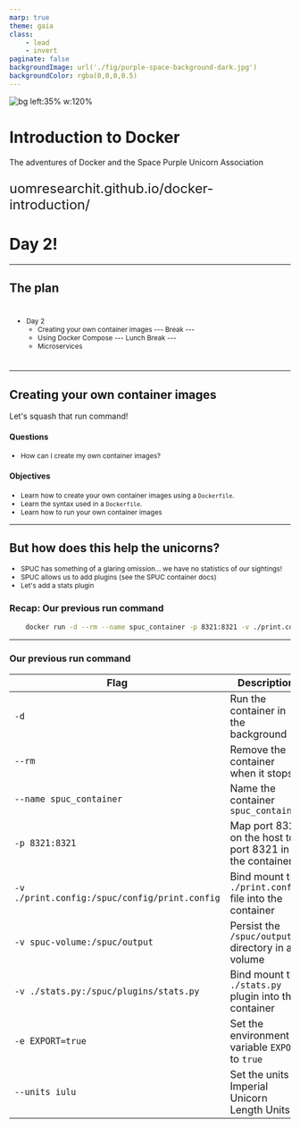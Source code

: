 ```yaml
---
marp: true
theme: gaia
class:
    - lead
    - invert
paginate: false
backgroundImage: url('./fig/purple-space-background-dark.jpg')
backgroundColor: rgba(0,0,0,0.5)
---
```


![bg left:35% w:120%](./fig/docker-SPU.png)

# **Introduction to Docker**

The adventures of Docker and the
Space Purple Unicorn Association


<p style="font-size: 1.5rem;">uomresearchit.github.io/docker-introduction/</p>

<h1> Day 2! </h1>

---

## The plan

<div style="display: flex; font-size: 1.8rem;">
<div style="flex: 1; padding: 10px;">

* Day 2
  - Creating your own container images
  --- Break ---
  - Using Docker Compose
  --- Lunch Break ---
  - Microservices
</div>
</div>

---

## Creating your own container images

Let's squash that run command!

#### Questions 
- How can I create my own container images?

#### Objectives
- Learn how to create your own container images using a `Dockerfile`.
- Learn the syntax used in a `Dockerfile`.
- Learn how to run your own container images

---

## But how does this help the unicorns?

- SPUC has something of a glaring omission... we have no statistics of our sightings!
- SPUC allows us to add plugins (see the SPUC container docs)
- Let's add a stats plugin

### Recap: Our previous run command

```bash
    docker run -d --rm --name spuc_container -p 8321:8321 -v ./print.config:/spuc/config/print.config -v spuc-volume:/spuc/output -v stats.py:/spuc/plugins/stats.py -e EXPORT=true spuacv/spuc:latest --units iulu
 ```

---
<style scoped>
table {
    height: 100%;
    width: 100%;
    font-size: 18px;
}
</style>

### Our previous run command

 
| Flag                                          | Description                                             |
|-----------------------------------------------|---------------------------------------------------------|
| `-d`                                          | Run the container in the background                     |
| `--rm`                                        | Remove the container when it stops                      |
| `--name spuc_container`                       | Name the container `spuc_container`                     |
| `-p 8321:8321`                                | Map port 8321 on the host to port 8321 in the container |
| `-v ./print.config:/spuc/config/print.config` | Bind mount the `./print.config` file into the container |
| `-v spuc-volume:/spuc/output`                 | Persist the `/spuc/output` directory in a volume        |
| `-v ./stats.py:/spuc/plugins/stats.py`        | Bind mount the `./stats.py` plugin into the container   |
| `-e EXPORT=true`                              | Set the environment variable `EXPORT` to `true`         |
| `--units iulu`                                | Set the units to Imperial Unicorn Length Units          |

---

## To the material! 

Note: I'm going to use some blocks of code 
I'll paste them in teams (no need to type)

---

## Dockerfile for SPUC

```Dockerfile
FROM python:3.12-slim

RUN apt update
RUN apt install -y curl

WORKDIR /spuc

COPY ./requirements.txt /spuc/requirements.txt

RUN pip install --no-cache-dir --upgrade -r /spuc/requirements.txt

COPY ./*.py /spuc/
COPY ./config/*.config /spuc/config/
RUN mkdir /spuc/output

EXPOSE 8321

ENTRYPOINT ["python", "/spuc/spuc.py"]
CMD ["--units", "iuhc"]
```

Let's break it down!

---

```Dockerfile
FROM python:3.12-slim
```
Sets the base image. In this case the official Python image with the tag 3.12-slim.

```Dockerfile
RUN apt update
RUN apt install -y curl
```
Installs the `curl` package after updating the package list.

---

```Dockerfile
WORKDIR /spuc
```

This is a new one! It sets the working directory for the rest of the commands in the Dockerfile.

---

```Dockerfile
COPY ./requirements.txt /spuc/requirements.txt

RUN pip install --no-cache-dir --upgrade -r /spuc/requirements.txt
```

This copies the requirements file into the container and installs the Python packages.

```Dockerfile
COPY ./*.py /spuc/
COPY ./config/*.config /spuc/config/
RUN mkdir /spuc/output
```

This copies the Python scripts and configuration files into the container and creates an output directory.

---

```Dockerfile
EXPOSE 8321
```
Another new one! This exposes port 8321 on the container to the host machine, but doesn't specify where it will appear on the host!

---

```Dockerfile
ENTRYPOINT ["python", "/spuc/spuc.py"]
CMD ["--units", "iuhc"]
```

This sets the entrypoint for the container to run the `spuc.py` script with the `--units iuhc` argument.

---

```dockerfile
FROM python:3.12-slim

RUN apt update
RUN apt install -y curl

WORKDIR /spuc

COPY ./requirements.txt /spuc/requirements.txt

RUN pip install --no-cache-dir --upgrade -r /spuc/requirements.txt

COPY ./*.py /spuc/
COPY ./config/*.config /spuc/config/
RUN mkdir /spuc/output

EXPOSE 8321

ENTRYPOINT ["python", "/spuc/spuc.py"]
CMD ["--units", "iuhc"]
```

---

### Keypoints

- You can make your own images
- Dockerfiles are image recipies 
- You can build an image with `docker build`
- You can run a container from an image with `docker run`

---

# Docker Compose

Let's start exploring Docker Compose and see how it helps us.

### Questions 
- What is Docker Compose? Why use it?
- How can I run multiple containers without pain?
- How can I translate my `docker run` commands into a `docker-compose.yml` file?

### Objectives
- Learn how to run multiple containers together.
- Clean up our run command for once and for all.

---

## Unicorns Oli!

This isn't really about Docker Compose.
*This is about the **unicorns**.*

- Curl isn't very user friendly!
- SPUA are ahead of this, they have a web UI we can use!
- How can we run this alongside SPUC?

Introducting: the SPUCSVi

---

## The plan

1. Work through our run command and convert it to Docker Compose
2. Spin up the SPUCSVi

---

### Recap: Our previous run command

```bash
    docker run -d --rm --name spuc_container -p 8321:8321 -v ./print.config:/spuc/config/print.config -v spuc-volume:/spuc/output -v stats.py:/spuc/plugins/stats.py -e EXPORT=true spuacv/spuc:latest --units iulu
 ```
 
---
<style scoped>
table {
    height: 100%;
    width: 100%;
    font-size: 18px;
}
</style>

### Our previous run command

 
| Flag                                          | Description                                             |
|-----------------------------------------------|---------------------------------------------------------|
| `-d`                                          | Run the container in the background                     |
| `--rm`                                        | Remove the container when it stops                      |
| `--name spuc_container`                       | Name the container `spuc_container`                     |
| `-p 8321:8321`                                | Map port 8321 on the host to port 8321 in the container |
| `-v ./print.config:/spuc/config/print.config` | Bind mount the `./print.config` file into the container |
| `-v spuc-volume:/spuc/output`                 | Persist the `/spuc/output` directory in a volume        |
| `-v ./stats.py:/spuc/plugins/stats.py`        | Bind mount the `./stats.py` plugin into the container   |
| `-e EXPORT=true`                              | Set the environment variable `EXPORT` to `true`         |
| `--units iulu`                                | Set the units to Imperial Unicorn Length Units          |

---

## Let's get going

---

## Simpler Dockerfile

Of course, most of what we did in the Dockerfile is now redundant
We could have used this instead:

```Dockerfile
FROM spuacv/spuc:latest
RUN pip install pandas
```
---

## Docker Compose advantages

- Easier to write
- Versionable
- Sharable

In my opinion: simply better

---

## I was promised a Unicorn GUI.

Yes you were! Let's add it.

```yml
 spucsvi:                             # Declare a new service named spucsvi
    image: spuacv/spucsvi:latest      # Specify the image to use
    container_name: spucsvi_container # Name the container spucsvi
    ports:                            
      - "8322:8322"                   # Map port 8322 on the host to port 8322 in the container
    environment:                      
      - SPUC_URL=http://spuc:8321     # Specify the SPUC_URL environment variable``
```

The URL comes for free with compose! 
We can refer to containers by name.

--- 

## Let's get that running and have a look at a few more features

---

## Key points

<style>
ul {
    font-size: 0.75rem;
}
</style>

- Docker Compose lets you define a run command as a **config file**
- Docker Compose lets you run **multiple services**
- We use `docker compose up` to bring up the stack.
- They can be stopped using the `docker compose down` command.
- Container images can be built as the services are spun up by using the `--build` flag.

---
# Microservices

Let's talk about microservices and how Docker Compose can help you make your projects, better, faster.

### Questions
- How do I get the most out of Docker Compose?
- What is a microservices architecture?

### Objectives
- Learn how combinations of microservices can achieve complex tasks with no or low code.
- Dissect a real world example of a microservices architecture.

---

## Microservice architecture

**Traditional development can result in monolithic applications**
*All services in one codebase and environment*

**Microservices breaks this up**
*Each service runs seperately, in their own environments, communicating over the network*

---
## Example - a IoT web app 

In an application like this you might have:

- A web server
- Front end
- Back end
- An API
- A file store
- A message queue

You can put all of these in one codebase and use libraries

But by breaking it up...

---

## Benefits of Microservices

- You can use off the shelf tools
- You can write less boilerplate library code
- You do less maintainance 
- The tooling is expertly (and enthusiastically) maintained
- The services are easy to orchestrate
- Teams can work on different services

**You get to focus more on the unique, fun, bits of your project!**

--- 

### "What did you do today?"

## I wrote 5 lines of config and now my project has a dashboard!

---

## Case study (Apperture)

Apperture is a secure web portal with user management tools
**It is simply a docker compose file!**

Let's dive into the docker compose file - service by service

--- 

## Case study (Apperture)

```yml
services:
  proxy:
    image: 'jc21/nginx-proxy-manager:latest'
    ports:
      - '80:80'
      - '443:443'
    depends_on:
      - authelia
    healthcheck:
      test: ["CMD", "/bin/check-health"]
```
```yml
  whoami:
    image: docker.io/traefik/whoami
```

---

```yml
  authelia:
    image: authelia/authelia
    depends_on:
      lldap:
        condition: service_healthy
    volumes:
      - ${PWD}/config/authelia/config:/config
    environment:
      AUTHELIA_DEFAULT_REDIRECTION_URL: https://whoami.${URL}
      AUTHELIA_STORAGE_POSTGRES_HOST: authelia-postgres
      AUTHELIA_AUTHENTICATION_BACKEND_LDAP_URL: ldap://apperture-ldap:3890
```
---
```yml
  lldap:
    image: nitnelave/lldap:stable
    depends_on:
      lldap-postgres:
        condition: service_healthy
    environment:
      LLDAP_LDAP_BASE_DN: dc=example,dc=com
      LLDAP_DATABASE_URL: postgres://user:pass@lldap-postgres/dbname
    volumes:
      - lldap-data:/data
```
```yml
  lldap-postgres:
    image: postgres
    volumes:
      - lldap-postgres-data:/var/lib/postgresql/data
    healthcheck:
      test: ["CMD-SHELL", "pg_isready -U lldap"]
```
---
```yaml
volumes:
  lldap-data:
  lldap-postgres-data:
```

---

## What that all does

As you can see - there are no self written tools!
All the services are **off the shelf** tools
But what happens when they are put together?

---

![](../code/episodes/docker_compose_apperture.png)

---

**Without writing a single line of code, we have a secure web portal!**

---

## Combining stacks

- Docker compose isn't isolated to a single stack
- We can combine stacks to create more complex applications
- We could add Apperture to our SPUC stack!
- **Now poachers cannot falsify our unicorn measurements!**

```yaml
networks:
  apperture:
    external: true
    name: apperture_default
```

---

![height:600](../code/episodes/docker_compose_spuc.png)

--- 
## Rapid extension

With Docker Compose, you can easily add new services to your stack

For example maybe SPUC would benefit from :

- A propert database (rather than a file)
- Support for unicorn sensors via a message queue 
- Allowing users to upload images of their sightings

---
![height:600](../code/episodes/docker_compose_full.png)

## Keypoints

- Docker Compose lets us use a microservices architecture
- We can use off the shelf tools to easily build complex applications

This is *fun*! You get to spend more time in the interesting parts of your project!

---
![height:600](../episodes/fig/SPUA/spua_thanks_you.png)
